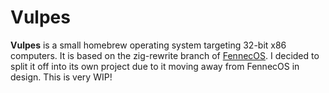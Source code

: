 # Vulpes

**Vulpes** is a small homebrew operating system targeting 32-bit x86 computers. It is based on the zig-rewrite branch of [FennecOS](https://github.com/ry755/fennecos/tree/zig-rewrite). I decided to split it off into its own project due to it moving away from FennecOS in design. This is very WIP!
